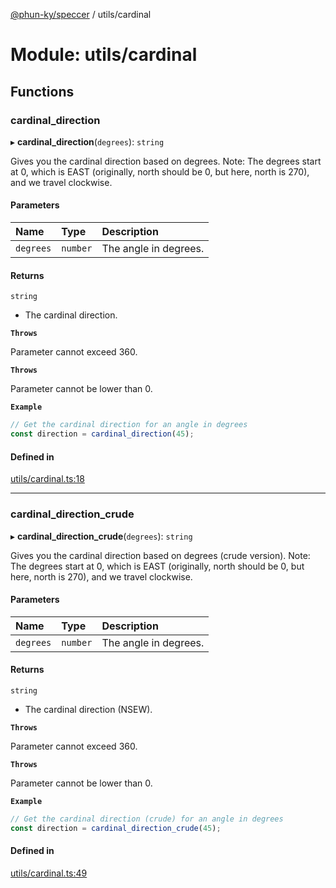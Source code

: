[@phun-ky/speccer](../README.md) / utils/cardinal

# Module: utils/cardinal

## Functions

### cardinal\_direction

▸ **cardinal_direction**(`degrees`): `string`

Gives you the cardinal direction based on degrees.
Note: The degrees start at 0, which is EAST (originally, north should be 0, but here, north is 270),
and we travel clockwise.

#### Parameters

| Name | Type | Description |
| :------ | :------ | :------ |
| `degrees` | `number` | The angle in degrees. |

#### Returns

`string`

- The cardinal direction.

**`Throws`**

Parameter cannot exceed 360.

**`Throws`**

Parameter cannot be lower than 0.

**`Example`**

```ts
// Get the cardinal direction for an angle in degrees
const direction = cardinal_direction(45);
```

#### Defined in

[utils/cardinal.ts:18](https://github.com/phun-ky/speccer/blob/main/src/utils/cardinal.ts#L18)

___

### cardinal\_direction\_crude

▸ **cardinal_direction_crude**(`degrees`): `string`

Gives you the cardinal direction based on degrees (crude version).
Note: The degrees start at 0, which is EAST (originally, north should be 0, but here, north is 270),
and we travel clockwise.

#### Parameters

| Name | Type | Description |
| :------ | :------ | :------ |
| `degrees` | `number` | The angle in degrees. |

#### Returns

`string`

- The cardinal direction (NSEW).

**`Throws`**

Parameter cannot exceed 360.

**`Throws`**

Parameter cannot be lower than 0.

**`Example`**

```ts
// Get the cardinal direction (crude) for an angle in degrees
const direction = cardinal_direction_crude(45);
```

#### Defined in

[utils/cardinal.ts:49](https://github.com/phun-ky/speccer/blob/main/src/utils/cardinal.ts#L49)
